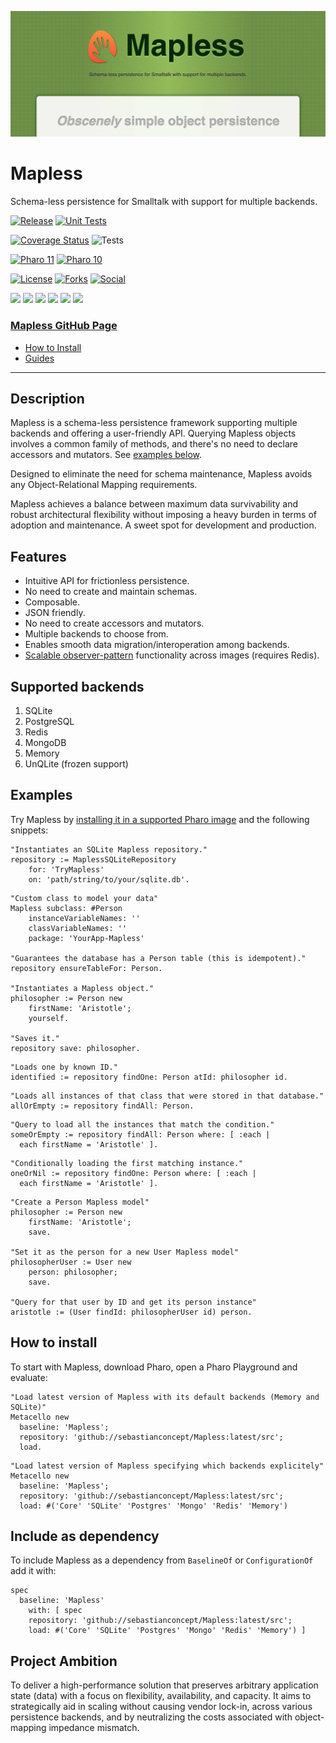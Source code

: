 ![Mapless](./hero.jpg)

# Mapless

Schema-less persistence for Smalltalk with support for multiple backends.

[![Release](https://img.shields.io/github/v/tag/sebastianconcept/Mapless?label=release)](https://github.com/sebastianconcept/Mapless/releases)
[![Unit Tests](https://github.com/sebastianconcept/Mapless/actions/workflows/build.yml/badge.svg)](https://github.com/sebastianconcept/Mapless/actions/workflows/build.yml)

[![Coverage Status](https://codecov.io/github/sebastianconcept/Mapless/coverage.svg?branch=main)](https://codecov.io/gh/sebastianconcept/Mapless/branch/master)
![Tests](https://img.shields.io/badge/tests-193-green)


[![Pharo 11](https://img.shields.io/badge/Pharo-11-%23383932.svg)](https://pharo.org/download)
[![Pharo 10](https://img.shields.io/badge/Pharo-10-%23383932.svg)](https://pharo.org/download)

[![License](https://img.shields.io/badge/license-MIT-green)](./LICENSE.txt)
[![Forks](https://img.shields.io/github/forks/sebastianconcept/Mapless?style=sociall)]()
[![Social](https://img.shields.io/github/stars/sebastianconcept/Mapless?style=social)]()

[![](https://img.shields.io/badge/Sqlite-044a64?logo=sqlite&logoColor=white)](https://www.sqlite.org/index.html)
[![](https://img.shields.io/badge/PostgreSQL-336791?logo=postgresql&logoColor=white)](https://www.postgresql.org/)
[![](https://img.shields.io/badge/UnQlite-003127?logo=unqlite&logoColor=white)](https://unqlite.org/)
[![](https://img.shields.io/badge/MongoDB-001e2b?logo=mongodb&logoColor=13aa52)](https://www.mongodb.com/)
[![](https://img.shields.io/badge/RAM-001B57)](https://en.wikipedia.org/wiki/Random-access_memory)
[![](https://img.shields.io/badge/redis-CC0000.svg?logo=redis&logoColor=white)](https://redis.io/)

### [Mapless GitHub Page](https://sebastianconcept.github.io/Mapless/)

- [How to Install](#how-to-install)
- [Guides](https://sebastianconcept.github.io/Mapless#guides)

---

## Description

Mapless is a schema-less persistence framework supporting multiple backends and offering a user-friendly API. Querying Mapless objects involves a common family of methods, and there's no need to declare accessors and mutators. See [examples below](#examples).

Designed to eliminate the need for schema maintenance, Mapless avoids any Object-Relational Mapping requirements.

Mapless achieves a balance between maximum data survivability and robust architectural flexibility without imposing a heavy burden in terms of adoption and maintenance. A sweet spot for development and production.

## Features

- Intuitive API for frictionless persistence.
- No need to create and maintain schemas.
- Composable.
- JSON friendly.
- No need to create accessors and mutators.
- Multiple backends to choose from.
- Enables smooth data migration/interoperation among backends.
- [Scalable observer-pattern](https://sebastianconcept.github.io/Mapless/guides/2024/01/28/observer-pattern.html) functionality across images (requires Redis).

## Supported backends

1. SQLite
2. PostgreSQL
3. Redis
4. MongoDB
5. Memory
6. UnQLite (frozen support)

## Examples
Try Mapless by [installing it in a supported Pharo image](#how-to-install) and the following snippets:

```Smalltalk
"Instantiates an SQLite Mapless repository."
repository := MaplessSQLiteRepository
    for: 'TryMapless'
    on: 'path/string/to/your/sqlite.db'.
```

```Smalltalk
"Custom class to model your data"
Mapless subclass: #Person
	instanceVariableNames: ''
	classVariableNames: ''
	package: 'YourApp-Mapless'

"Guarantees the database has a Person table (this is idempotent)."
repository ensureTableFor: Person.

"Instantiates a Mapless object."
philosopher := Person new
	firstName: 'Aristotle';
	yourself.

"Saves it."
repository save: philosopher.
```

```Smalltalk
"Loads one by known ID."
identified := repository findOne: Person atId: philosopher id.
```

```Smalltalk
"Loads all instances of that class that were stored in that database."
allOrEmpty := repository findAll: Person.
```

```Smalltalk
"Query to load all the instances that match the condition."
someOrEmpty := repository findAll: Person where: [ :each | 
  each firstName = 'Aristotle' ].
```

```Smalltalk
"Conditionally loading the first matching instance."
oneOrNil := repository findOne: Person where: [ :each | 
  each firstName = 'Aristotle' ].
```

```Smalltalk
"Create a Person Mapless model"
philosopher := Person new
	firstName: 'Aristotle';
	save.

"Set it as the person for a new User Mapless model"
philosopherUser := User new
	person: philosopher;
	save.  

"Query for that user by ID and get its person instance"
aristotle := (User findId: philosopherUser id) person.
```
## How to install

To start with Mapless, download Pharo, open a Pharo Playground and evaluate:

```smalltalk
"Load latest version of Mapless with its default backends (Memory and SQLite)"
Metacello new
  baseline: 'Mapless';
  repository: 'github://sebastianconcept/Mapless:latest/src';
  load.
```
```smalltalk
"Load latest version of Mapless specifying which backends explicitely"
Metacello new
  baseline: 'Mapless';
  repository: 'github://sebastianconcept/Mapless:latest/src';
  load: #('Core' 'SQLite' 'Postgres' 'Mongo' 'Redis' 'Memory') 
```

## Include as dependency

To include Mapless as a dependency from `BaselineOf` or `ConfigurationOf` add it with:

```smalltalk
spec
  baseline: 'Mapless'
    with: [ spec
    repository: 'github://sebastianconcept/Mapless:latest/src';
    load: #('Core' 'SQLite' 'Postgres' 'Mongo' 'Redis' 'Memory') ]
```
## Project Ambition

To deliver a high-performance solution that preserves arbitrary application state (data) with a focus on flexibility, availability, and capacity. It aims to strategically aid in scaling without causing vendor lock-in, across various persistence backends, and by neutralizing the costs associated with object-mapping impedance mismatch.
